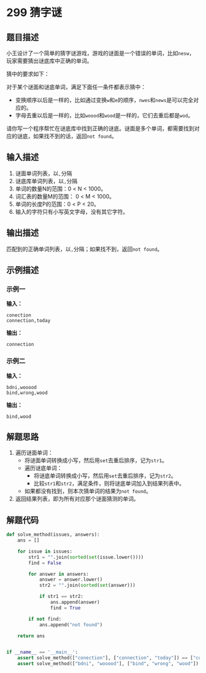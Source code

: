 # 299 猜字谜

## 题目描述

小王设计了一个简单的猜字谜游戏，游戏的谜面是一个错误的单词，比如`nesw`，玩家需要猜出谜底库中正确的单词。

猜中的要求如下：

对于某个谜面和谜底单词，满足下面任一条件都表示猜中：

- 变换顺序以后是一样的，比如通过变换`w`和`e`的顺序，`nwes`和`news`是可以完全对应的。
- 字母去重以后是一样的，比如`woood`和`wood`是一样的，它们去重后都是`wod`。

请你写一个程序帮忙在谜底库中找到正确的谜底。谜面是多个单词，都需要找到对应的谜底，如果找不到的话，返回`not found`。

## 输入描述

1. 谜面单词列表，以`,`分隔
2. 谜底库单词列表，以`,`分隔
3. 单词的数量N的范围：0 < N < 1000。 
4. 词汇表的数量M的范围： 0 < M < 1000。
5. 单词的长度P的范围：0 < P < 20。 
6. 输入的字符只有小写英文字母，没有其它字符。

## 输出描述

匹配到的正确单词列表，以`,`分隔；如果找不到，返回`not found`。

## 示例描述

### 示例一

**输入：**

```text
conection
connection,today
```

**输出：**
```text
connection
```

### 示例二

**输入：**
```text
bdni,wooood
bind,wrong,wood
```

**输出：**
```text
bind,wood
```


## 解题思路

1. 遍历谜面单词：
    - 将谜面单词转换成小写，然后用`set`去重后排序，记为`str1`。
    - 遍历谜底单词：
        - 将谜底单词转换成小写，然后用`set`去重后排序，记为`str2`。
        - 比较`str1`和`str2`，满足条件，则将谜底单词加入到结果列表中。
    - 如果都没有找到，则本次猜单词的结果为`not found`。
2. 返回结果列表，即为所有对应那个谜面猜测的单词。    

## 解题代码

```python
def solve_method(issues, answers):
    ans = []

    for issue in issues:
        str1 = "".join(sorted(set(issue.lower())))
        find = False

        for answer in answers:
            answer = answer.lower()
            str2 = "".join(sorted(set(answer)))

            if str1 == str2:
                ans.append(answer)
                find = True

        if not find:
            ans.append("not found")

    return ans


if __name__ == '__main__':
    assert solve_method(["conection"], ["connection", "today"]) == ["connection"]
    assert solve_method(["bdni", "wooood"], ["bind", "wrong", "wood"]) == ["bind", "wood"]

```
